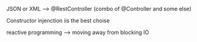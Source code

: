 
JSON or XML --> @RestController (combo of @Controller and some else)

Constructor injenction iis the best choise


reactive programming --> moving away from blocking IO

